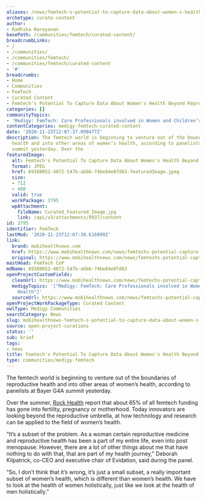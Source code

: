 ```yaml
---
aliases: /news/femtech-s-potential-to-capture-data-about-women-s-health-beyond-reproduction
archetype: curate-content
author:
- Radhika Narayanan
basePath: /communities/femtech/curated-content/
breadcrumbLinks:
- /
- /communities/
- /communities/femtech/
- /communities/femtech/curated-content
- '#'
breadcrumbs:
- Home
- Communities
- FemTech
- Curated Content
- Femtech's Potential To Capture Data About Women's Health Beyond Reproduction
categories: []
communityTopics:
- 'Medigy: FemTech: Care Professionals involved in Women and Children’s Health'
contentCategories: medigy-femtech-curated-content
date: '2020-11-23T12:07:37.098477Z'
description: The femtech world is beginning to venture out of the boundaries of reproductive
  health and into other areas of women’s health, according to panelists at Bayer G4A
  summit yesterday. Over the
featuredImage:
  alt: Femtech's Potential To Capture Data About Women's Health Beyond Reproduction
  format: JPEG
  href: 69380052-4072-547b-abb6-74be84e07d63-featuredImage.jpeg
  size:
  - 712
  - 400
  valid: true
  workPackage: 3795
  wpAttachment:
    fileName: Curated_Featured_Image.jpg
    link: /api/v3/attachments/9937/content
id: 3795
identifier: FemTech
lastMod: '2020-11-23T12:07:38.616099Z'
link:
  brand: mobihealthnews.com
  href: https://www.mobihealthnews.com/news/femtechs-potential-capture-data-about-womens-health-beyond-reproduction
  original: https://www.mobihealthnews.com/news/femtechs-potential-capture-data-about-womens-health-beyond-reproduction
mastHead: FemTech CoP
mdName: 69380052-4072-547b-abb6-74be84e07d63
openProjectCustomFields:
  cleanUrl: https://www.mobihealthnews.com/news/femtechs-potential-capture-data-about-womens-health-beyond-reproduction
  medigyTopics: '["Medigy: FemTech: Care Professionals involved in Women and Children’s
    Health"]'
  sourceUrl: https://www.mobihealthnews.com/news/femtechs-potential-capture-data-about-womens-health-beyond-reproduction
openProjectWorkPackageType: Curated Content
owlType: Medigy Communities
searchCategory: News
slug: mobihealthnews-femtech-s-potential-to-capture-data-about-women-s-health-beyond-reproduction
source: open-project-curations
status: ''
sub: brief
tags:
- news
title: Femtech's Potential To Capture Data About Women's Health Beyond Reproduction
type: communities/medigy-femtech
---
```


<p>The femtech world is beginning to venture out of the boundaries of reproductive health and into other areas of women’s health, according to panelists at Bayer G4A summit yesterday.&nbsp;</p><p>Over the summer,&nbsp;<a href="https://www.mobihealthnews.com/news/femtech-market-has-unmet-segments-despite-industry-growth-report-says">Rock Health</a>&nbsp;report that about 65% of all femtech funding has gone into fertility, pregnancy or motherhood. Today innovators are looking beyond the reproductive umbrella, at how technology and research can be applied to the field of women’s health.&nbsp;&nbsp;</p><p>“It’s a subset of the problem. As a woman certain reproductive medicine and reproductive health has been a part of my entire life, even into post menopause. However, there are a lot of other things about me that have nothing to do with that, that are part of my health journey,” Deborah Kilpatrick, co-CEO and executive chair of Evidation, said during the panel.&nbsp;&nbsp;</p><p>“So, I don’t think that it’s wrong, it’s just a small subset, a really important subset of women’s health, which is different than women’s health. We have to look at the health of women holistically, just like we look at the health of men holistically.”</p>